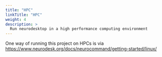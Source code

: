 ```yaml
---
title: "HPC"
linkTitle: "HPC"
weight: 4
description: >
  Run neurodesktop in a high performance computing environment
---
```


One way of running this project on HPCs is via https://www.neurodesk.org/docs/neurocommand/getting-started/linux/

